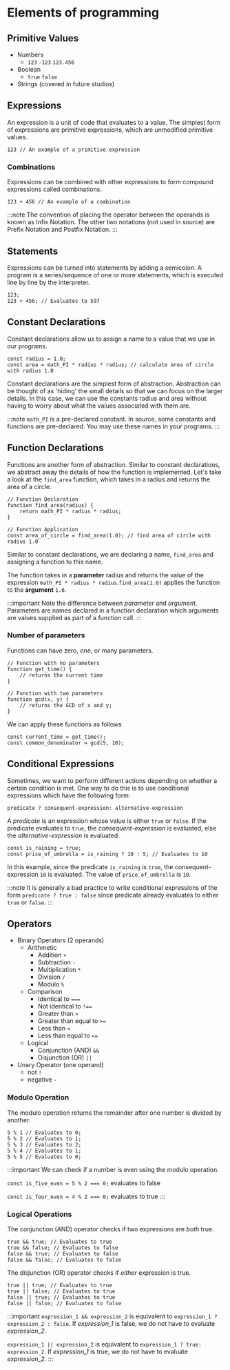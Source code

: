 # Elements of programming

## Primitive Values
* Numbers
  * `123` `-123` `123.456`
* Boolean
  * `true` `false`
* Strings (covered in future studios)

## Expressions
An expression is a unit of code that evaluates to a value. The simplest form of expressions are primitive expressions, which are unmodified primitive values.
```
123 // An example of a primitive expression
```

### Combinations
Expressions can be combined with other expressions to form compound expressions called combinations.

```
123 + 456 // An example of a combination
```

:::note
The convention of placing the operator between the operands is known as Infix Notation. The other two notations (not used in source) are Prefix Notation and Postfix Notation.
:::

## Statements
Expressions can be turned into statements by adding a semicolon. A program is a series/sequence of one or more statements, which is executed line by line by the interpreter.

```
123;
123 + 456; // Evaluates to 597
```

## Constant Declarations
Constant declarations allow us to assign a name to a value that we use in our programs.

```
const radius = 1.0;
const area = math_PI * radius * radius; // calculate area of circle with radius 1.0
```

Constant declarations are the simplest form of abstraction. Abstraction can be thought of as 'hiding' the small details so that we can focus on the larger details. In this case, we can use the constants radius and area without having to worry about what the values associated with them are.

:::note
`math_PI` is a pre-declared constant. In source, some constants and functions are pre-declared. You may use these names in your programs.
:::

## Function Declarations
Functions are another form of abstraction. Similar to constant declarations, we abstract away the details of how the function is implemented. Let's take a look at the `find_area` function, which takes in a radius and returns the area of a circle.

```
// Function Declaration
function find_area(radius) {
    return math_PI * radius * radius;
}

// Function Application
const area_of_circle = find_area(1.0); // find area of circle with radius 1.0
```

Similar to constant declarations, we are declaring a name, `find_area` and assigning a function to this name. 

The function takes in a **parameter** radius and returns the value of the expression `math_PI * radius * radius`.`find_area(1.0)` applies the function to the **argument** `1.0`.

:::important
Note the difference between *parameter* and *argument*. Parameters are names declared in a function declaration which arguments are values supplied as part of a function call.
:::

### Number of parameters
Functions can have zero, one, or many parameters.

```
// Function with no parameters
function get_time() {
    // returns the current time
}

// Function with two parameters
function gcd(x, y) {
    // returns the GCD of x and y;
}
```

We can apply these functions as follows

```
const current_time = get_time();
const common_denominator = gcd(5, 10);
```

## Conditional Expressions
Sometimes, we want to perform different actions depending on whether a certain condition is met. One way to do this is to use conditional expressions which have the following form:

`predicate ? consequent-expression: alternative-expression`

A *predicate* is an expression whose value is either `true` or `false`. If the predicate evaluates to `true`, the *consequent-expression* is evaluated, else the *alternative-expression* is evaluated.

```
const is_raining = true;
const price_of_umbrella = is_raining ? 10 : 5; // Evaluates to 10
```

In this example, since the predicate `is_raining` is `true`, the consequent-expression `10` is evaluated. The value of `price_of_umbrella` is `10`.

:::note
It is generally a bad practice to write conditional expressions of the form
`predicate ? true : false` since predicate already evaluates to either `true` or `false`.
:::

## Operators
* Binary Operators (2 operands)
  * Arithmetic
    * Addition `+`
    * Subtraction `-`
    * Multiplication `*`
    * Division `/`
    * Modulo `%`
  * Comparison
    * Identical to `===`
    * Not identical to `!==`
    * Greater than `>`
    * Greater than equal to `>=`
    * Less than `<`
    * Less than equal to `<=`
  * Logical
    * Conjunction (AND) `&&`
    * Disjunction (OR) `||`
* Unary Operator (one operand)
  * not `!`
  * negative `-`

### Modulo Operation
The modulo operation returns the remainder after one number is divided by another.

```
5 % 1 // Evaluates to 0;
5 % 2 // Evaluates to 1;
5 % 3 // Evaluates to 2;
5 % 4 // Evaluates to 1;
5 % 5 // Evaluates to 0;
```

:::important
We can check if a number is even using the modulo operation.

`const is_five_even = 5 % 2 === 0;` evaluates to false

`const is_four_even = 4 % 2 === 0;` evaluates to true
:::

### Logical Operations
The conjunction (AND) operator checks if two expressions are *both* true.
```
true && true; // Evaluates to true
true && false; // Evaluates to false
false && true; // Evaluates to false
false && false; // Evaluates to false
```

The disjunction (OR) operator checks if *either* expression is true.
```
true || true; // Evaluates to true
true || false; // Evaluates to true
false || true; // Evaluates to true
false || false; // Evaluates to false
```

:::important
`expression_1 && expression_2` is equivalent to `expression_1 ? expression_2 : false`. If *expression_1* is false, we do not have to evaluate *expression_2*.

`expression_1 || expression_2` is equivalent to `expression_1 ? true: expression_2`. If *expression_1* is true, we do not have to evaluate *expression_2*.
:::